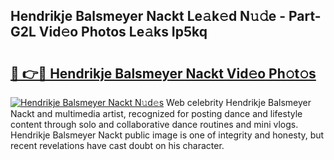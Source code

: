 ## Hendrikje Balsmeyer Nackt Le𝚊k𝚎d N𝚞𝚍e - Part-G2L Vid𝚎o Photos Le𝚊ks Ip5kq

# <h2><a href="http://fb9bzpe.evod.top/?m=Hendrikje+Balsmeyer+Nackt">🔗 👉🔴 Hendrikje Balsmeyer Nackt Vid𝚎o Ph𝚘t𝚘s</a></h2>

[![Hendrikje Balsmeyer Nackt N𝚞d𝚎s](https://i.imgur.com/8V9OHl7.gif)](http://fb9bzpe.evod.top/?m=Hendrikje+Balsmeyer+Nackt)
Web celebrity Hendrikje Balsmeyer Nackt and multimedia artist, recognized for posting dance and lifestyle content through solo and collaborative dance routines and mini vlogs. Hendrikje Balsmeyer Nackt public image is one of integrity and honesty, but recent revelations have cast doubt on his character. 
